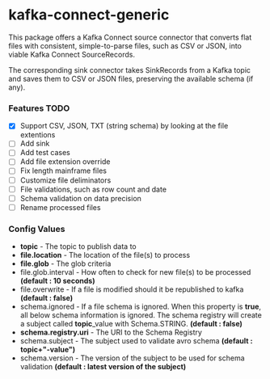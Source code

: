 # kafka-connect-generic
This package offers a Kafka Connect source connector that converts flat files with
consistent, simple-to-parse files, such as CSV or JSON, into viable Kafka Connect
SourceRecords. 

The corresponding sink connector takes SinkRecords
from a Kafka topic and saves them to CSV or JSON files, preserving
the available schema (if any).

### Features TODO
- [x] Support CSV, JSON, TXT (string schema) by looking at the file extentions
- [ ] Add sink
- [ ] Add test cases
- [ ] Add file extension override
- [ ] Fix length mainframe files
- [ ] Customize file deliminators
- [ ] File validations, such as row count and date
- [ ] Schema validation on data precision
- [ ] Rename processed files

### Config Values ###
* __topic__ - The topic to publish data to  
* __file.location__ - The location of the file(s) to process  
* __file.glob__ - The glob criteria  
* file.glob.interval - How often to check for new file(s) to be processed __(default : 10 seconds)__
* file.overwrite - If a file is modified should it be republished to kafka __(default : false)__ 
* schema.ignored - If a file schema is ignored. When this property is **true**, all below schema information is ignored. 
The schema registry will create a subject called **topic**_value with Schema.STRING. __(default : false)__ 
* __schema.registry.uri__ - The URI to the Schema Registry  
* schema.subject - The subject used to validate avro schema __(default : topic+"-value")__  
* schema.version - The version of the subject to be used for schema validation __(default : latest version of the subject)__  

